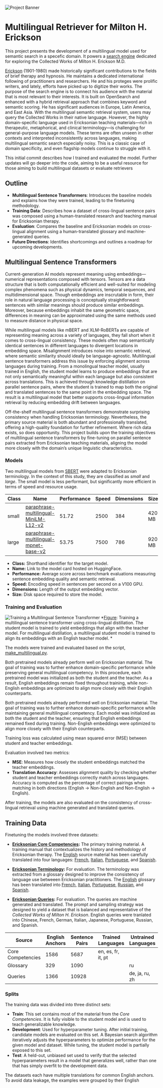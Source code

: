 ![Project Banner](images/banner.jpg)

# Multilingual Retriever for Milton H. Erickson

This project presents the development of a multilingual model used for semantic search in a specefic domain. It powers a [search engine](https://github.com/Lone-Wolfgang/DocuTrance) dedicated for exploring the Collected Works of Milton H. Erickson M.D. 

[Erickson](https://en.wikipedia.org/wiki/Milton_H._Erickson) (1901-1980) made historically significant contributions to the fields of brief therapy and hypnosis. He maintains a dedicated international following of practitioners and researchers. He and his proteges were prolific writers, and lately, efforts have picked up to digitize their works. The purpose of the search engine is to connect his audience with the material that is most relevant to their interests. It is built on OpenSearch and enhanced with a hybrid retrieval approach that combines keyword and semantic scoring. He has significant audiences in Europe, Latin America, and East Asia. With the multilingual semantic retrieval system, users may query the Collected Works in their native language. However, the highly domain-specific language used in Ericksonian teaching materials—rich in therapeutic, metaphorical, and clinical terminology—is challenging for general-purpose language models. These terms are often unseen in other contexts and interpreted inconsistently across languages, making multilingual semantic search especially noisy. This is a classic case of domain specificity, and even flagship models continue to struggle with it.

This initial commit describes how I trained and evaluated the model. Further updates will go deeper into the code, aiming to be a useful resource for those aiming to build multilingual datasets or evaluate retrievers

## Outline

- **Multilingual Sentence Transformers**: Introduces the baseline models and explains how they were trained, leading to the finetuning methodology.
- **Training Data**: Describes how a dataset of cross-lingual sentence pairs was composed using a human-translated research and teaching manual for Ericksonian therapy.
- **Evaluation**: Compares the baseline and Ericksonian models on cross-lingual alignment using a human-translated glossary and machine-generated queries.
- **Future Directions**: Identifies shortcomings and outlines a roadmap for upcoming developments.


## Multilingual Sentence Transformers

Current-generation AI models represent meaning using embeddings—numerical representations composed with tensors. Tensors are a data structure that is both computationally efficient and well-suited for modeling complex phenomena such as physical dynamics, temporal sequences, and  multidimensional space. Though embeddings are inscrutable in form, their role in natural language processing is conceptually straightforward: sentences with similar meanings should produce similar embeddings. Moreover, because embeddings inhabit the same geometric space, differences in meaning can be approximated using the same methods used to measure distance in physical space.

While multilingual models like mBERT and XLM-RoBERTa are capable of representing meaning across a variety of languages, they fall short when it comes to cross-lingual consistency. These models often map semantically identical sentences in different languages to divergent locations in embedding space. Misalignment introduces noise into semantic retrieval, where semantic similarity should ideally be language-agnostic. Multilingual sentence transformers address this issue by enforcing alignment across languages during training. From a monolingual teacher model, usually trained in English, the student model learns to produce embeddings that are not only semantically meaningful within each language but also consistent across translations. This is achieved through knowledge distillation on parallel sentence pairs, where the student is trained to map both the original and translated sentences to the same point in the embedding space. The result is a multilingual model that better supports cross-lingual information retrieval by reducing embedding drift between languages.

Off-the-shelf multilingual sentence transformers demonstrate surprising consistency when handling Ericksonian terminology. Nevertheless, the primary source material is both abundant and professionally translated, offering a high-quality foundation for further refinement. Where rich data exists, so does opportunity. This project builds upon the training objectives of multilingual sentence transformers by fine-tuning on parallel sentence pairs extracted from Ericksonian teaching materials, aligning the model more closely with the domain’s unique linguistic characteristics.

### Models

Two multilingual models from [SBERT](https://www.sbert.net/docs/sentence_transformer/pretrained_models.html) were adapted to Ericksonian terminology. In the context of this study, they are classified as *small* and *large*. The small model is less performant, but significantly more efficient in terms of speed and resource usage.

| Class   | Name                                  |   Performance |   Speed |   Dimensions | Size   |
|---------|---------------------------------------|---------------|---------|--------------|--------|
| small   | [paraphrase-multilingual-MiniLM-L12-v2](https://huggingface.co/sentence-transformers/paraphrase-multilingual-MiniLM-L12-v2) |         51.72 |    2500 |          384 | 420 MB |
| large   | [paraphrase-multilingual-mpnet-base-v2](https://huggingface.co/sentence-transformers/paraphrase-multilingual-mpnet-base-v2) |         53.75 |    7500 |          786 | 920 MB |

  - **Class:** Shorthand identifier for the target model.
  - **Name:** Link to the model card hosted on HuggingFace.
  - **Performance:** Average score across benchmark evaluations measuring sentence embedding quality and semantic retrieval.
  - **Speed:**  Encoding speed in sentences per second on a V100 GPU.
  - **Dimensions:** Length of the output embedding vector.
  - **Size:** Disk space required to store the model.

### Training and Evaluation

![Training a Multilingual Sentence Transformer](images/multilingual-distillation.png)
*[Figure](https://sbert.net/examples/sentence_transformer/training/multilingual/README.html): Training a multilingual sentence transformer using cross-lingual distillation. The student model is trained to yield embeddings that align with the teacher model. For multilingual distillation, a multilingual student model is trained to align its embeddings with an English teacher model. *

The models were trained and evaluated based on the script, [make_multilingual.py](https://github.com/UKPLab/sentence-transformers/blob/master/examples/sentence_transformer/training/multilingual/make_multilingual.py).

Both pretrained models already perform well on Ericksonian material. The goal of training was to further enhance domain-specific performance while preserving general multilingual competency. In this procedure, each pretrained model was initialized as both the student and the teacher. As a result, English embeddings remain fixed throughout training, while non-English embeddings are optimized to align more closely with their English counterparts.

Both pretrained models already performed well on Ericksonian material. The goal of training was to further enhance domain-specific performance while maintaining general multilingual competency. Each model was initialized as both the student and the teacher, ensuring that English embeddings remained fixed during training. Non-English embeddings were optimized to align more closely with their English counterparts.

Training loss was calculated using mean squared error (MSE) between student and teacher embeddings.

Evaluation involved two metrics:

 - **MSE**: Measures how closely the student embeddings matched the teacher embeddings.
 - **Translation Accuracy**: Assesses alignment quality by checking whether student and teacher embeddings correctly match across languages. Accuracy is computed as the percentage of correct pairings when matching in both directions (English → Non-English and Non-English → English).

 After training, the models are also evaluated on the consistency of cross-lingual retrieval using machine generated and translated queries.

## Training Data

Finetuning the models involved three datasets:

 - **[Ericksonian Core Competencies](https://huggingface.co/datasets/LoneWolfgang/ericksonian-core-competencies-multilingual):** The primary training material. A training manual that contextualizes the history and methodology of Ericksonian therapy. The [English](https://www.iamdrshort.com/PDF/Papers/Core%20Competencies%20Manual.pdf) source material has been carefully translated into four languages: [French](https://www.iamdrshort.com/New_Papers/Manuel%20des%20comp%C3%A9tences%20fondamentales%20en%20hypnose%20ericksonienne.pdf), [Italian](https://www.iamdrshort.com/New_Papers/CCET_Italiano.pdf), [Portuguese](http://iamdrshort.com/New_Papers/Princ%C3%ADpios%20e%20Compet%C3%AAncias%20Fundamentais%20da%20Terapia%20Ericksoniana%20(Primeira%20vers%C3%A3o).pdf), and [Spanish](http://iamdrshort.com/New_Papers/Princ%C3%ADpios%20e%20Compet%C3%AAncias%20Fundamentais%20da%20Terapia%20Ericksoniana%20(Primeira%20vers%C3%A3o).pdf).

 - **[Ericksonian Terminology](https://huggingface.co/datasets/LoneWolfgang/ericksonian-terminology-multilingual):** For evaluation. The terminology was extracted from a glossary designed to improve the consistency of language use betweeen Ericksonian practitioners. The [English](https://rerickson.gumroad.com/l/MHE_Glossary_English) glossary has been translated into [French](https://rerickson.gumroad.com/l/MHE_Glossary_French?layout=profile), [Italian](https://rerickson.gumroad.com/l/MHE_Glossary_Italian?layout=profile), [Portuguese](https://rerickson.gumroad.com/l/MHE_Glossary_Portuguese?layout=profile), [Russian](https://rerickson.gumroad.com/l/MHE_Glossary_Russian?layout=profile), and [Spanish](https://rerickson.gumroad.com/l/MHE_Glossary_Spanish?layout=profile).
 
 - **[Ericksonian Queries](https://huggingface.co/datasets/LoneWolfgang/multilingual-queries-for-collected-works-of-milton-h-erickson):** For evaluation. The queries are machine generated and translated. The prompt and sampling strategy was designed to yield a dataset that is balanced and representative of the *Collected Works of Milton H. Erickson*. English queries were tranlated into Chinese, French, German, Italian, Japanese, Portuguese, Russian, and Spanish.

| Source            |   English Anchors |   Sentence Pairs | Trained Languages   | Untrained Languages   |
|-------------------|-------------------|------------------|---------------------|-----------------------|
| Core Competencies |              1586 |             5687 | en, es, fr, it, pt  |                       |
| Glossary          |               329 |             1090 |                     | ru                    |
| Queries           |              1366 |            10928 |                     | de, ja, ru, zh        |

### Splits

The training data was divided into three distinct sets:

 - **Train**: This set contains most of the material from the *Core Competencies*. It is fully visible to the student model and is used to teach generalizable knowledge.
 - **Development**: Used for hyperparameter tuning. After initial training, candidate models are evaluated on this set. A Bayesian search algorithm iteratively adjusts the hyperparameters to optimize performance for the given model and dataset. While tuning, the student model is partially exposed to this set.
 - **Test**: A held-out, unbiased set used to verify that the selected hyperparameters result in a model that generalizes well, rather than one that has simply overfit to the development data.

 The datasets each have multiple translations for common English anchors. To avoid data leakage, the examples were grouped by their English 
 


